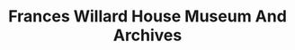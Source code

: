 ---
layout: repo
title: "Frances Willard House Museum And Archives"
id: 15475
permalink: repos/15475/
---